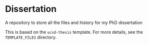 # Dissertation
A repository to store all the files and history for my PhD dissertation

This is based on the `ucsd-thesis` template. For more details, see the `TEMPLATE_FILES` directory.

